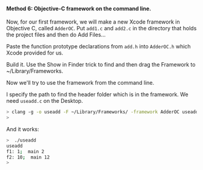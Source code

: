#### Method 6:  Objective-C framework on the command line.

Now, for our first framework, we will make a new Xcode framework in Objective C, called ``AdderOC``. Put ``add1.c`` and ``add2.c`` in the directory that holds the project files and then do Add Files... 

Paste the function prototype declarations from ``add.h`` into ``AdderOC.h`` which Xcode provided for us. 

Build it. Use the Show in Finder trick to find and then drag the Framework to ~/Library/Frameworks.

Now we'll try to use the framework from the command line.

I specify the path to find the header folder which is in the framework.  We need ``useadd.c`` on the Desktop.

```bash
> clang -g -o useadd -F ~/Library/Frameworks/ -framework AdderOC useadd.c -I ~/Library/Frameworks/AdderOC.framework/Headers
>
```

And it works:

```bash
>  ./useadd
useadd
f1: 1;  main 2
f2: 10;  main 12
>
```
